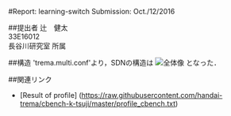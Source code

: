 #Report: learning-switch
Submission: Oct./12/2016  

##提出者
辻　健太  
33E16012  
長谷川研究室 所属  

##構造
'trema.multi.conf'より，SDNの構造は
![全体像](http://i.imgur.com/Jjwsc.jpg)
となった．


##関連リンク
* [Result of profile] (https://raw.githubusercontent.com/handai-trema/cbench-k-tsuji/master/profile_cbench.txt)
